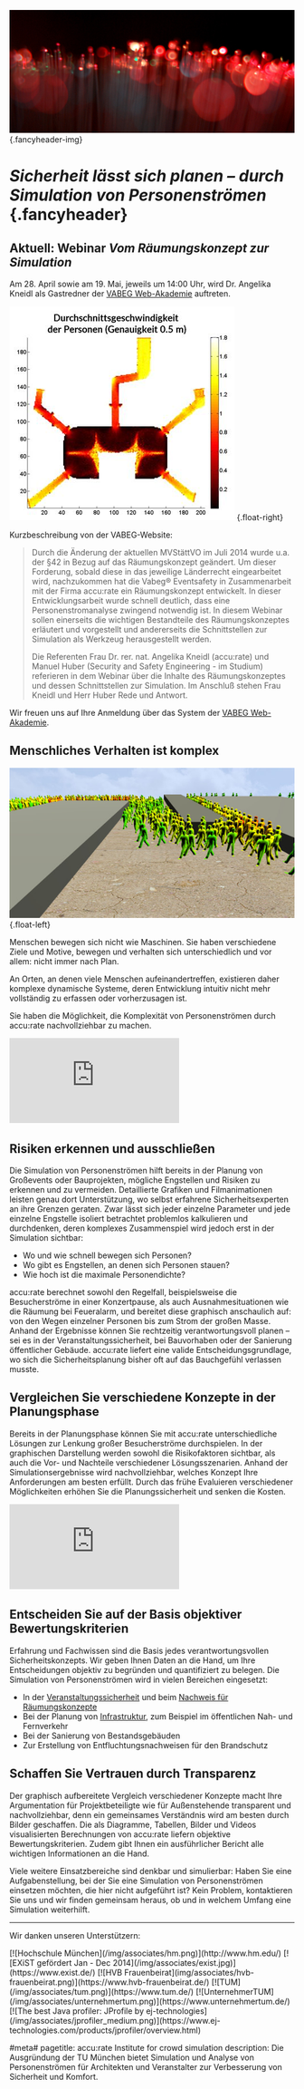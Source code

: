 ![](/img/accurate-bild-start.jpg) {.fancyheader-img}
# *Sicherheit lässt sich planen – durch Simulation von Personenströmen* {.fancyheader}

## Aktuell: Webinar *Vom Räumungskonzept zur Simulation*

Am 28. April sowie am 19. Mai, jeweils um 14:00 Uhr, wird Dr. Angelika Kneidl als Gastredner der [VABEG Web-Akademie](http://www.vabeg.com/web-akademie) auftreten.

![Teaser Webinar Räumungskonzept](/img/webinar-raeumungskonzept.jpg "Heatmap Entfluchtungssimulation Saturn-Arena Ingolstadt") {.float-right}

Kurzbeschreibung von der VABEG-Website:

> Durch die Änderung der aktuellen MVStättVO im Juli 2014 wurde u.a. der §42 in Bezug auf das Räumungskonzept geändert. Um dieser Forderung, sobald diese in das jeweilige Länderrecht eingearbeitet wird, nachzukommen hat die Vabeg® Eventsafety in Zusammenarbeit mit der Firma accu:rate ein Räumungskonzept entwickelt. In dieser Entwicklungsarbeit wurde schnell deutlich, dass eine Personenstromanalyse zwingend notwendig ist. In diesem Webinar sollen einerseits die wichtigen Bestandteile des Räumungskonzeptes erläutert und vorgestellt und andererseits die Schnittstellen zur Simulation als Werkzeug herausgestellt werden. 
>
> Die Referenten Frau Dr. rer. nat. Angelika Kneidl (accu:rate) und Manuel Huber (Security and Safety Engineering - im Studium) referieren in dem Webinar über die Inhalte des Räumungskonzeptes und dessen Schnittstellen zur Simulation. Im Anschluß stehen Frau Kneidl und Herr Huber Rede und Antwort.

Wir freuen uns auf Ihre Anmeldung über das System der [VABEG Web-Akademie](http://www.vabeg.com/web-akademie).

## Menschliches Verhalten ist komplex

![Shortest path SumoViz3D](/img/shortest_path.jpg) {.float-left}

Menschen bewegen sich nicht wie Maschinen. Sie haben verschiedene Ziele und Motive, bewegen und verhalten sich unterschiedlich und vor allem: nicht immer nach Plan.

An Orten, an denen viele Menschen aufeinandertreffen, existieren daher komplexe dynamische Systeme, deren Entwicklung intuitiv nicht mehr vollständig zu erfassen oder vorherzusagen ist.

Sie haben die Möglichkeit, die Komplexität von Personenströmen durch accu:rate nachvollziehbar zu machen.

<div class='embed-container'><iframe src='https://www.youtube.com/embed/sw1zICjwpV4?rel=0' frameborder='0' allowfullscreen></iframe></div>


## Risiken erkennen und ausschließen

Die Simulation von Personenströmen hilft bereits in der Planung von Großevents oder Bauprojekten, mögliche Engstellen und Risiken zu erkennen und zu vermeiden.
Detaillierte Grafiken und Filmanimationen leisten genau dort Unterstützung, wo selbst erfahrene Sicherheitsexperten an ihre Grenzen geraten.
Zwar lässt sich jeder einzelne Parameter und jede einzelne Engstelle isoliert betrachtet problemlos kalkulieren und durchdenken, deren komplexes Zusammenspiel wird jedoch erst in der Simulation sichtbar:

- Wo und wie schnell bewegen sich Personen?
- Wo gibt es Engstellen, an denen sich Personen stauen?
- Wie hoch ist die maximale Personendichte?

accu:rate berechnet sowohl den Regelfall, beispielsweise die Besucherströme in einer Konzertpause, als auch Ausnahmesituationen wie die Räumung bei Feueralarm, und bereitet diese graphisch anschaulich auf: von den Wegen einzelner Personen bis zum Strom der großen Masse.
Anhand der Ergebnisse können Sie rechtzeitig verantwortungsvoll planen – sei es in der Veranstaltungssicherheit, bei Bauvorhaben oder der Sanierung öffentlicher Gebäude.
accu:rate liefert eine valide Entscheidungsgrundlage, wo sich die Sicherheitsplanung bisher oft auf das Bauchgefühl verlassen musste.


## Vergleichen Sie verschiedene Konzepte in der Planungsphase

Bereits in der Planungsphase können Sie mit accu:rate unterschiedliche Lösungen zur Lenkung großer Besucherströme durchspielen.
In der graphischen Darstellung werden sowohl die Risikofaktoren sichtbar, als auch die Vor- und Nachteile verschiedener Lösungsszenarien.
Anhand der Simulationsergebnisse wird nachvollziehbar, welches Konzept Ihre Anforderungen am besten erfüllt.
Durch das frühe Evaluieren verschiedener Möglichkeiten erhöhen Sie die Planungssicherheit und senken die Kosten.

<div class='embed-container'><iframe src='http://www.youtube.com/embed/FYk5SXH_NYs?rel=0' frameborder='0' allowfullscreen></iframe></div>


## Entscheiden Sie auf der Basis objektiver Bewertungskriterien

Erfahrung und Fachwissen sind die Basis jedes verantwortungsvollen Sicherheitskonzepts.
Wir geben Ihnen Daten an die Hand, um Ihre Entscheidungen objektiv zu begründen und quantifiziert zu belegen.
Die Simulation von Personenströmen wird in vielen Bereichen eingesetzt:

- In der [Veranstaltungssicherheit](/veranstaltungssicherheit) und beim [Nachweis für Räumungskonzepte](raeumungskonzepte)
- Bei der Planung von [Infrastruktur](/infrastrukturelle-gebaeude), zum Beispiel im öffentlichen Nah- und Fernverkehr
- Bei der Sanierung von Bestandsgebäuden
- Zur Erstellung von Entfluchtungsnachweisen für den Brandschutz


## Schaffen Sie Vertrauen durch Transparenz

Der graphisch aufbereitete Vergleich verschiedener Konzepte macht Ihre Argumentation für Projektbeteiligte wie für Außenstehende transparent und nachvollziehbar, denn ein gemeinsames Verständnis wird am besten durch Bilder geschaffen.
Die als Diagramme, Tabellen, Bilder und Videos visualisierten Berechnungen von accu:rate liefern objektive Bewertungskriterien.
Zudem gibt Ihnen ein ausführlicher Bericht alle wichtigen Informationen an die Hand.

Viele weitere Einsatzbereiche sind denkbar und simulierbar: Haben Sie eine Aufgabenstellung, bei der Sie eine Simulation von Personenströmen einsetzen möchten, die hier nicht aufgeführt ist?
Kein Problem, kontaktieren Sie uns und wir finden gemeinsam heraus, ob und in welchem Umfang eine Simulation weiterhilft.

-----------

Wir danken unseren Unterstützern:

<div class="associates-logos" markdown="1">
[![Hochschule München](/img/associates/hm.png)](http://www.hm.edu/)
[![EXiST gefördert Jan - Dec 2014](/img/associates/exist.jpg)](https://www.exist.de/)
[![HVB Frauenbeirat](img/associates/hvb-frauenbeirat.png)](https://www.hvb-frauenbeirat.de/)  
[![TUM](/img/associates/tum.png)](https://www.tum.de/)
[![UnternehmerTUM](/img/associates/unternehmertum.png)](https://www.unternehmertum.de/)
[![The best Java profiler: JProfile by ej-technologies](/img/associates/jprofiler_medium.png)](https://www.ej-technologies.com/products/jprofiler/overview.html)
</div>

#meta#
pagetitle: accu:rate Institute for crowd simulation
description: Die Ausgründung der TU München bietet Simulation und Analyse von Personenströmen für Architekten und Veranstalter zur Verbesserung von Sicherheit und Komfort.

